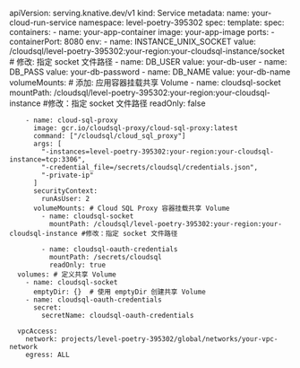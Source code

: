 apiVersion: serving.knative.dev/v1
kind: Service
metadata:
  name: your-cloud-run-service
  namespace: level-poetry-395302
spec:
  template:
    spec:
      containers:
        - name: your-app-container
          image: your-app-image
          ports:
            - containerPort: 8080
          env:
            - name: INSTANCE_UNIX_SOCKET
              value: /cloudsql/level-poetry-395302:your-region:your-cloudsql-instance/socket # 修改: 指定 socket 文件路径
            - name: DB_USER
              value: your-db-user
            - name: DB_PASS
              value: your-db-password
            - name: DB_NAME
              value: your-db-name
          volumeMounts:  # 添加: 应用容器挂载共享 Volume
            - name: cloudsql-socket
              mountPath: /cloudsql/level-poetry-395302:your-region:your-cloudsql-instance #修改：指定 socket 文件路径
              readOnly: false

        - name: cloud-sql-proxy
          image: gcr.io/cloudsql-proxy/cloud-sql-proxy:latest
          command: ["/cloudsql/cloud_sql_proxy"]
          args: [
            "-instances=level-poetry-395302:your-region:your-cloudsql-instance=tcp:3306",
            "-credential_file=/secrets/cloudsql/credentials.json",
            "-private-ip"
          ]
          securityContext:
            runAsUser: 2
          volumeMounts: # Cloud SQL Proxy 容器挂载共享 Volume
            - name: cloudsql-socket
              mountPath: /cloudsql/level-poetry-395302:your-region:your-cloudsql-instance #修改：指定 socket 文件路径

            - name: cloudsql-oauth-credentials
              mountPath: /secrets/cloudsql
              readOnly: true
      volumes: # 定义共享 Volume
        - name: cloudsql-socket
          emptyDir: {}  # 使用 emptyDir 创建共享 Volume
        - name: cloudsql-oauth-credentials
          secret:
            secretName: cloudsql-oauth-credentials

      vpcAccess:
        network: projects/level-poetry-395302/global/networks/your-vpc-network
        egress: ALL
